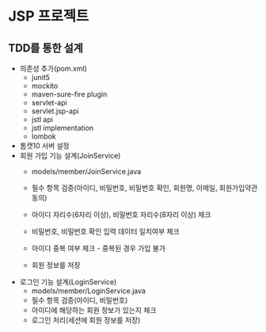 # JSP 프로젝트

## TDD를 통한 설계
- 의존성 추가(pom.xml)
    - junit5
    - mockito
    - maven-sure-fire plugin
    - servlet-api 
    - servlet.jsp-api 
    - jstl api
    - jstl implementation
    - lombok
- 톰캣10 서버 설정
- 회원 가입 기능 설계(JoinService)
    - models/member/JoinService.java
    - 필수 항목 검증(아이디, 비밀번호, 비밀번호 확인, 회원명, 이메일, 회원가입약관 동의)
    - 아이디 자리수(6자리 이상), 비밀번호 자리수(8자리 이상) 체크
    - 비밀번호, 비밀번호 확인 입력 데이터 일치여부 체크
    - 아이디 중복 여부 체크 - 중복된 경우 가입 불가
    
    - 회원 정보를 저장
- 로그인 기능 설계(LoginService)
  - models/member/LoginService.java
  - 필수 항목 검증(아이디, 비밀번호)
  - 아이디에 해당하는 회원 정보가 있는지 체크
  - 로그인 처리(세션에 회원 정보를 저장)